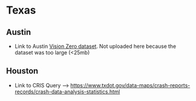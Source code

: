 # Texas

## Austin
- Link to Austin [Vision Zero dataset](https://data.austintexas.gov/Transportation-and-Mobility/Vision-Zero-Crash-Report-Data/y2wy-tgr5). Not uploaded here because the dataset was too large (<25mb)

## Houston
- Link to CRIS Query --> https://www.txdot.gov/data-maps/crash-reports-records/crash-data-analysis-statistics.html

